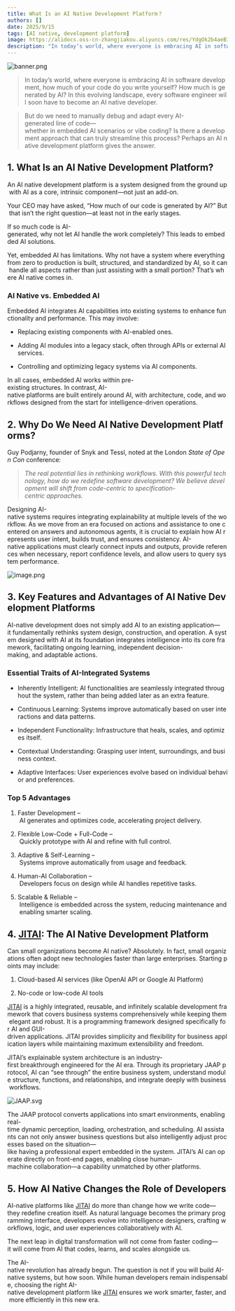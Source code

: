 ```yaml
---
title: What Is an AI Native Development Platform？
authors: []
date: 2025/9/15
tags: [AI native, development platform]
image: https://alidocs.oss-cn-zhangjiakou.aliyuncs.com/res/YdgOk2b4aeB12q4B/img/a572437b-216d-4d6a-86cf-22b6eb57160d.png
description: "In today’s world, where everyone is embracing AI in software development, how much of your code do you write yourself? How much is generated by AI? In this evolving landscape, every software engineer will soon have to become an AI native developer."
---
```



![banner.png](https://alidocs.oss-cn-zhangjiakou.aliyuncs.com/res/YdgOk2b4aeB12q4B/img/a572437b-216d-4d6a-86cf-22b6eb57160d.png)

> In today’s world, where everyone is embracing AI in software development, how much of your code do you write yourself? How much is generated by AI? In this evolving landscape, every software engineer will soon have to become an AI native developer.

> But do we need to manually debug and adapt every AI-generated line of code—whether in embedded AI scenarios or vibe coding? Is there a development approach that can truly streamline this process? Perhaps an AI native development platform gives the answer.

## 1. What Is an AI Native Development Platform?

An AI native development platform is a system designed from the ground up with AI as a core, intrinsic component—not just an add-on.

Your CEO may have asked, “How much of our code is generated by AI?” But that isn’t the right question—at least not in the early stages.

If so much code is AI-generated, why not let AI handle the work completely? This leads to embedded AI solutions.

Yet, embedded AI has limitations. Why not have a system where everything from zero to production is built, structured, and standardized by AI, so it can handle all aspects rather than just assisting with a small portion? That’s where AI native comes in.

### AI Native vs. Embedded AI

Embedded AI integrates AI capabilities into existing systems to enhance functionality and performance. This may involve:

*   Replacing existing components with AI-enabled ones.
    
*   Adding AI modules into a legacy stack, often through APIs or external AI services.
    
*   Controlling and optimizing legacy systems via AI components.
    

In all cases, embedded AI works within pre-existing structures. In contrast, AI-native platforms are built entirely around AI, with architecture, code, and workflows designed from the start for intelligence-driven operations.

## 2. Why Do We Need AI Native Development Platforms?

Guy Podjarny, founder of Snyk and Tessl, noted at the London _State of Open Con_ conference:

> _The real potential lies in rethinking workflows. With this powerful technology, how do we redefine software development? We believe development will shift from code-centric to specification-centric approaches._

Designing AI-native systems requires integrating explainability at multiple levels of the workflow. As we move from an era focused on actions and assistance to one centered on answers and autonomous agents, it is crucial to explain how AI represents user intent, builds trust, and ensures consistency. AI-native applications must clearly connect inputs and outputs, provide references when necessary, report confidence levels, and allow users to query system performance.

![image.png](https://alidocs.oss-cn-zhangjiakou.aliyuncs.com/res/YdgOk2b4aeB12q4B/img/eb945615-933e-40fa-a848-873fe0b0d4c3.png)

## 3. Key Features and Advantages of AI Native Development Platforms

AI-native development does not simply add AI to an existing application—it fundamentally rethinks system design, construction, and operation. A system designed with AI at its foundation integrates intelligence into its core framework, facilitating ongoing learning, independent decision-making, and adaptable actions.

### Essential Traits of AI-Integrated Systems

*   Inherently Intelligent: AI functionalities are seamlessly integrated throughout the system, rather than being added later as an extra feature.
    
*   Continuous Learning: Systems improve automatically based on user interactions and data patterns.
    
*   Independent Functionality: Infrastructure that heals, scales, and optimizes itself.
    
*   Contextual Understanding: Grasping user intent, surroundings, and business context.
    
*   Adaptive Interfaces: User experiences evolve based on individual behavior and preferences.
    

### Top 5 Advantages

1.  Faster Development – AI generates and optimizes code, accelerating project delivery.
    
2.  Flexible Low-Code + Full-Code – Quickly prototype with AI and refine with full control.
    
3.  Adaptive & Self-Learning – Systems improve automatically from usage and feedback.
    
4.  Human-AI Collaboration – Developers focus on design while AI handles repetitive tasks.
    
5.  Scalable & Reliable – Intelligence is embedded across the system, reducing maintenance and enabling smarter scaling.
    

## 4. [**JITAI**](https://jit.pro/): The AI Native Development Platform

Can small organizations become AI native? Absolutely. In fact, small organizations often adopt new technologies faster than large enterprises. Starting points may include:

1.  Cloud-based AI services (like OpenAI API or Google AI Platform)
    
2.  No-code or low-code AI tools
    

[JITAI](https://jit.pro/) is a highly integrated, reusable, and infinitely scalable development framework that covers business systems comprehensively while keeping them elegant and robust. It is a programming framework designed specifically for AI and GUI-driven applications. JITAI provides simplicity and flexibility for business application layers while maintaining maximum extensibility and freedom.

JITAI’s explainable system architecture is an industry-first breakthrough engineered for the AI era. Through its proprietary JAAP protocol, AI can “see through” the entire business system, understand module structure, functions, and relationships, and integrate deeply with business workflows.

![JAAP.svg](https://alidocs.oss-cn-zhangjiakou.aliyuncs.com/res/YdgOk2b4aeB12q4B/img/b6031d99-bc75-4dc6-a633-0abb16ede83f.svg)

The JAAP protocol converts applications into smart environments, enabling real-time dynamic perception, loading, orchestration, and scheduling. AI assistants can not only answer business questions but also intelligently adjust processes based on the situation—like having a professional expert embedded in the system. JITAI’s AI can operate directly on front-end pages, enabling close human-machine collaboration—a capability unmatched by other platforms.

## 5. How AI Native Changes the Role of Developers

AI-native platforms like [JITAI](https://jit.pro/) do more than change how we write code—they redefine creation itself. As natural language becomes the primary programming interface, developers evolve into intelligence designers, crafting workflows, logic, and user experiences collaboratively with AI.

The next leap in digital transformation will not come from faster coding—it will come from AI that codes, learns, and scales alongside us.

The AI-native revolution has already begun. The question is not if you will build AI-native systems, but how soon. While human developers remain indispensable, choosing the right AI-native development platform like [JITAI](https://jit.pro/) ensures we work smarter, faster, and more efficiently in this new era.